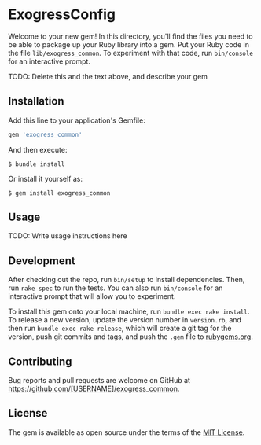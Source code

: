 # ExogressConfig

Welcome to your new gem! In this directory, you'll find the files you need to be able to package up your Ruby library into a gem. Put your Ruby code in the file `lib/exogress_common`. To experiment with that code, run `bin/console` for an interactive prompt.

TODO: Delete this and the text above, and describe your gem

## Installation

Add this line to your application's Gemfile:

```ruby
gem 'exogress_common'
```

And then execute:

    $ bundle install

Or install it yourself as:

    $ gem install exogress_common

## Usage

TODO: Write usage instructions here

## Development

After checking out the repo, run `bin/setup` to install dependencies. Then, run `rake spec` to run the tests. You can also run `bin/console` for an interactive prompt that will allow you to experiment.

To install this gem onto your local machine, run `bundle exec rake install`. To release a new version, update the version number in `version.rb`, and then run `bundle exec rake release`, which will create a git tag for the version, push git commits and tags, and push the `.gem` file to [rubygems.org](https://rubygems.org).

## Contributing

Bug reports and pull requests are welcome on GitHub at https://github.com/[USERNAME]/exogress_common.


## License

The gem is available as open source under the terms of the [MIT License](https://opensource.org/licenses/MIT).

